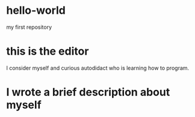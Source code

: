 # hello-world
my first repository
# this is the editor
I consider myself and curious autodidact who is learning how to program.
# I wrote a brief description about myself
